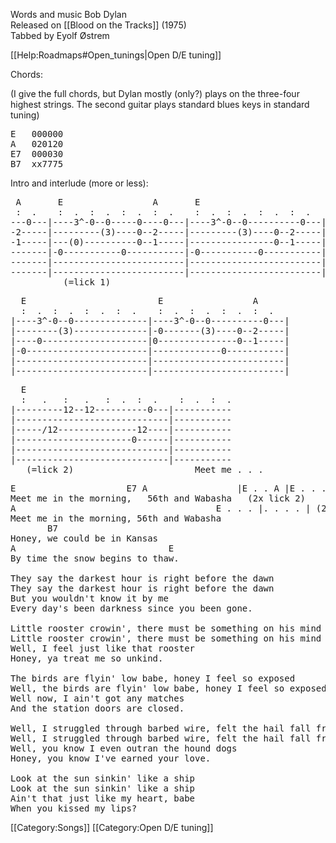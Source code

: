 Words and music Bob Dylan<br>
Released on [[Blood on the Tracks]] (1975)<br>
Tabbed by Eyolf Østrem

[[Help:Roadmaps#Open_tunings|Open D/E tuning]]

Chords:

(I give the full chords, but Dylan mostly (only?) plays on the
three-four highest strings. The second guitar plays standard blues
keys in standard tuning)

<pre class="chords">
E   000000
A   020120
E7  000030
B7  xx7775
</pre>

Intro and interlude (more or less):

<pre class="tab">
 A       E                 A       E
 :  .    :  .  :  .  :  .  :  .    :  .  :  .  :  .  :  .
---0---|----3^-0--0-----0----0---|----3^-0--0----------0---|
-2-----|---------(3)----0--2-----|---------(3)----0--2-----|
-1-----|---(0)----------0--1-----|----------------0--1-----|
-------|-0-----------0-----------|-0-----------0-----------|
-------|-------------------------|-------------------------|
-------|-------------------------|-------------------------|
          (=lick 1)
</pre>
<pre class="tab">
  E                         E                 A
  :  .  :  .  :  .  :  .    :  .  :  .  :  .  :  .
|----3^-0--0--------------|----3^-0--0----------0---|
|--------(3)--------------|-0-------(3)----0--2-----|
|----0--------------------|0---------------0--1-----|
|-0-----------------------|-------------0-----------|
|-------------------------|-------------------------|
|-------------------------|-------------------------|
</pre>
<pre class="tab">
  E
  :   .   :   .   :  .  :  .    :  .  :  .
|---------12--12----------0---|-----------
|-----------------------------|-----------
|-----/12---------------12----|-----------
|----------------------0------|-----------
|-----------------------------|-----------
|-----------------------------|-----------
   (=lick 2)                       Meet me . . .
</pre>
<pre class="verse">
E                     E7 A                 |E . . A |E . . . |
Meet me in the morning,   56th and Wabasha   (2x lick 2)
A                                      E . . . |. . . . | (2x lick 1)
Meet me in the morning, 56th and Wabasha
       B7
Honey, we could be in Kansas
A                             E
By time the snow begins to thaw.

They say the darkest hour is right before the dawn
They say the darkest hour is right before the dawn
But you wouldn't know it by me
Every day's been darkness since you been gone.

Little rooster crowin', there must be something on his mind
Little rooster crowin', there must be something on his mind
Well, I feel just like that rooster
Honey, ya treat me so unkind.

The birds are flyin' low babe, honey I feel so exposed
Well, the birds are flyin' low babe, honey I feel so exposed
Well now, I ain't got any matches
And the station doors are closed.

Well, I struggled through barbed wire, felt the hail fall from above
Well, I struggled through barbed wire, felt the hail fall from above
Well, you know I even outran the hound dogs
Honey, you know I've earned your love.

Look at the sun sinkin' like a ship
Look at the sun sinkin' like a ship
Ain't that just like my heart, babe
When you kissed my lips?
</pre>

[[Category:Songs]]
[[Category:Open D/E tuning]]